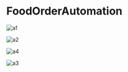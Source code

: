 # FoodOrderAutomation

![a1](https://user-images.githubusercontent.com/29498981/35960328-57012004-0cba-11e8-8418-a2c073ec579d.png)

![a2](https://user-images.githubusercontent.com/29498981/35960330-572e15aa-0cba-11e8-9595-a67efcd478fe.png)

![a4](https://user-images.githubusercontent.com/29498981/35960427-a3d5d3b6-0cba-11e8-9104-ebc2381ae8e4.png)

![a3](https://user-images.githubusercontent.com/29498981/35960331-575b2a2c-0cba-11e8-89f0-557d13142c28.png)
